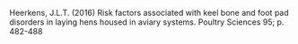 Heerkens, J.L.T. (2016) Risk factors associated with keel bone and foot pad disorders in laying hens housed in aviary systems. Poultry Sciences 95; p. 482-488